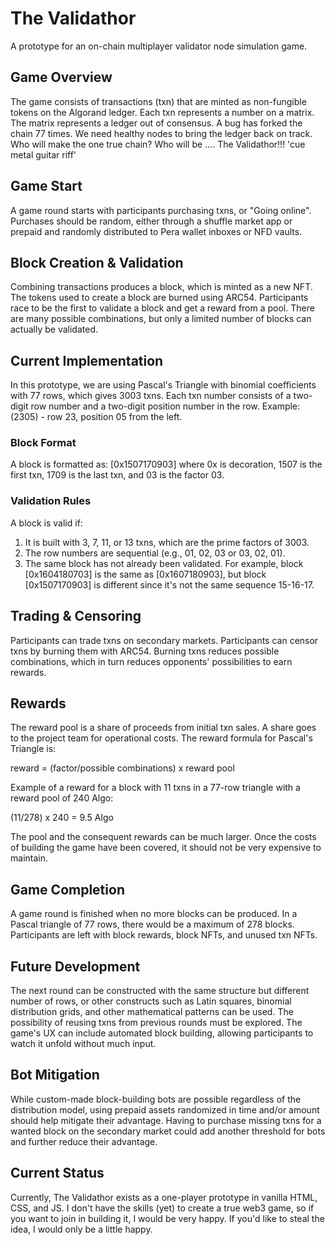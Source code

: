 # The Validathor
A prototype for an on-chain multiplayer validator node simulation game.

## Game Overview
The game consists of transactions (txn) that are minted as non-fungible tokens on the Algorand ledger. Each txn represents a number on a matrix. The matrix represents a ledger out of consensus. A bug has forked the chain 77 times. We need healthy nodes to bring the ledger back on track. Who will make the one true chain? Who will be .... The Validathor!!!
'cue metal guitar riff'

## Game Start
A game round starts with participants purchasing txns, or "Going online". Purchases should be random, either through a shuffle market app or prepaid and randomly distributed to Pera wallet inboxes or NFD vaults.

## Block Creation & Validation
Combining transactions produces a block, which is minted as a new NFT. The tokens used to create a block are burned using ARC54.
Participants race to be the first to validate a block and get a reward from a pool. There are many possible combinations, but only a limited number of blocks can actually be validated.

## Current Implementation
In this prototype, we are using Pascal's Triangle with binomial coefficients with 77 rows, which gives 3003 txns. Each txn number consists of a two-digit row number and a two-digit position number in the row. Example: (2305) - row 23, position 05 from the left.

### Block Format
A block is formatted as: [0x1507170903] where 0x is decoration, 1507 is the first txn, 1709 is the last txn, and 03 is the factor 03.

### Validation Rules
A block is valid if:

1. It is built with 3, 7, 11, or 13 txns, which are the prime factors of 3003.
2. The row numbers are sequential (e.g., 01, 02, 03 or 03, 02, 01).
3. The same block has not already been validated. For example, block [0x1604180703] is the same as [0x1607180903], but block [0x1507170903] is different since it's not the same sequence 15-16-17.

## Trading & Censoring
Participants can trade txns on secondary markets.
Participants can censor txns by burning them with ARC54. Burning txns reduces possible combinations, which in turn reduces opponents' possibilities to earn rewards.

## Rewards
The reward pool is a share of proceeds from initial txn sales. A share goes to the project team for operational costs.
The reward formula for Pascal's Triangle is:

reward = (factor/possible combinations) x reward pool

Example of a reward for a block with 11 txns in a 77-row triangle with a reward pool of 240 Algo:

(11/278) x 240 = 9.5 Algo

The pool and the consequent rewards can be much larger. Once the costs of building the game have been covered, it should not be very expensive to maintain.

## Game Completion
A game round is finished when no more blocks can be produced. In a Pascal triangle of 77 rows, there would be a maximum of 278 blocks. Participants are left with block rewards, block NFTs, and unused txn NFTs.

## Future Development
The next round can be constructed with the same structure but different number of rows, or other constructs such as Latin squares, binomial distribution grids, and other mathematical patterns can be used. The possibility of reusing txns from previous rounds must be explored. The game's UX can include automated block building, allowing participants to watch it unfold without much input.

## Bot Mitigation
While custom-made block-building bots are possible regardless of the distribution model, using prepaid assets randomized in time and/or amount should help mitigate their advantage. Having to purchase missing txns for a wanted block on the secondary market could add another threshold for bots and further reduce their advantage.

## Current Status
Currently, The Validathor exists as a one-player prototype in vanilla HTML, CSS, and JS. I don't have the skills (yet) to create a true web3 game, so if you want to join in building it, I would be very happy. If you'd like to steal the idea, I would only be a little happy.